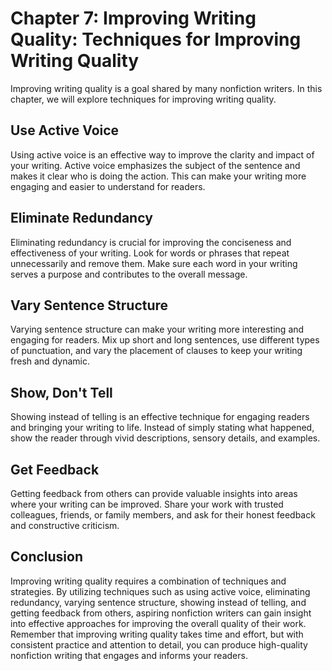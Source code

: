 Chapter 7: Improving Writing Quality: Techniques for Improving Writing Quality
==============================================================================

Improving writing quality is a goal shared by many nonfiction writers. In this chapter, we will explore techniques for improving writing quality.

Use Active Voice
----------------

Using active voice is an effective way to improve the clarity and impact of your writing. Active voice emphasizes the subject of the sentence and makes it clear who is doing the action. This can make your writing more engaging and easier to understand for readers.

Eliminate Redundancy
--------------------

Eliminating redundancy is crucial for improving the conciseness and effectiveness of your writing. Look for words or phrases that repeat unnecessarily and remove them. Make sure each word in your writing serves a purpose and contributes to the overall message.

Vary Sentence Structure
-----------------------

Varying sentence structure can make your writing more interesting and engaging for readers. Mix up short and long sentences, use different types of punctuation, and vary the placement of clauses to keep your writing fresh and dynamic.

Show, Don't Tell
----------------

Showing instead of telling is an effective technique for engaging readers and bringing your writing to life. Instead of simply stating what happened, show the reader through vivid descriptions, sensory details, and examples.

Get Feedback
------------

Getting feedback from others can provide valuable insights into areas where your writing can be improved. Share your work with trusted colleagues, friends, or family members, and ask for their honest feedback and constructive criticism.

Conclusion
----------

Improving writing quality requires a combination of techniques and strategies. By utilizing techniques such as using active voice, eliminating redundancy, varying sentence structure, showing instead of telling, and getting feedback from others, aspiring nonfiction writers can gain insight into effective approaches for improving the overall quality of their work. Remember that improving writing quality takes time and effort, but with consistent practice and attention to detail, you can produce high-quality nonfiction writing that engages and informs your readers.
